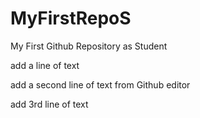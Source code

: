 # MyFirstRepoS
My First Github Repository as Student

add a line of text

add a second line of text from Github editor

add 3rd line of text